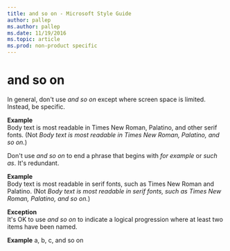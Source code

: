 ```yaml
---
title: and so on - Microsoft Style Guide
author: pallep
ms.author: pallep
ms.date: 11/19/2016
ms.topic: article
ms.prod: non-product specific
---
```


# and so on

In general, don't use *and so on* except where screen space is limited. Instead, be specific.

**Example**  
Body text is most readable in Times New Roman, Palatino, and other serif fonts. (Not *Body text is most readable in Times New Roman, Palatino, and so on.*)

Don't use *and so on* to end a phrase that begins with *for example* or *such as*. It's redundant.

**Example**  
Body text is most readable in serif fonts, such as Times New Roman and Palatino. (Not *Body text is most readable in serif fonts, such as Times New Roman, Palatino, and so on.*)

**Exception**  
It's OK to use *and so on* to indicate a logical progression where at least two items have been named.

**Example** a, b, c, and so on
